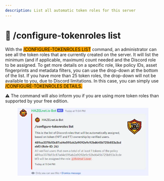 ```yaml
---
description: List all automatic token roles for this server
---
```


# 📃 /configure-tokenroles list

With the <mark style="background-color:orange;">/CONFIGURE-TOKENROLES LIST</mark> command, an administrator can see all the token roles that are currently created on the server. It will list the minimum (and if applicable, maximum) count needed and the Discord role to be assigned. To get more details on a specific role, like policy IDs, asset fingerprints and metadata filters, you can use the drop-down at the bottom of the list. If you have more than 25 token roles, the drop-down will not be available to you, due to Discord limitations. In this case, you can simply use <mark style="background-color:orange;">/CONFIGURE-TOKENROLES DETAILS.</mark>

⚠ The command will also inform you if you are using more token roles than supported by your free edition.

<figure><img src="../../../.gitbook/assets/image (92).png" alt=""><figcaption></figcaption></figure>
